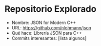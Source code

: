 # Repositorio Explorado
- Nombre: JSON for Modern C++
- URL: https://github.com/nlohmann/json
- Qué hace: Librería JSON para C++
- Commits interesantes: [lista algunos]

